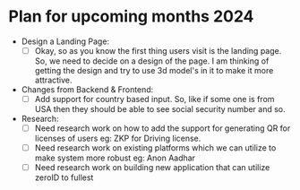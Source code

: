 # Plan for upcoming months 2024

- Design a Landing Page:
  - [ ] Okay, so as you know the first thing users visit is the landing page. So, we need to decide on a design of the page. I am thinking of getting the design and try to use 3d model's in it to make it more attractive.
- Changes from Backend & Frontend:
  - [ ] Add support for country based input. So, like if some one is from USA then they should be able to see social security number and so.
- Research:
  - [ ] Need research work on how to add the support for generating QR for licenses of users eg: ZKP for Driving license.
  - [ ] Need research work on existing platforms which we can utilize to make system more robust eg: Anon Aadhar
  - [ ] Need research work on building new application that can utilize zeroID to fullest
